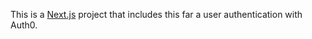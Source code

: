 This is a [Next.js](https://nextjs.org/) project that includes this far a user authentication with Auth0.